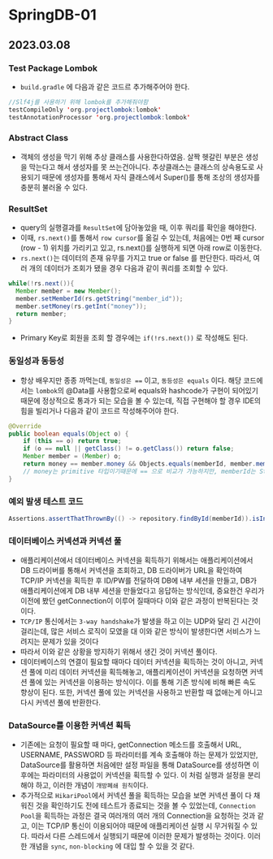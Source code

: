 # SpringDB-01

## 2023.03.08
### Test Package Lombok
- `build.gradle` 에 다음과 같은 코드르 추가해주어야 한다.
```java
//Slf4j를 사용하기 위해 lombok를 추가해줘야함
testCompileOnly 'org.projectlombok:lombok'
testAnnotationProcessor 'org.projectlombok:lombok'
```

### Abstract Class

- 객체의 생성을 막기 위해 추상 클래스를 사용한다하였음. 살짝 헷갈린 부분은 생성을 막는다고 해서 생성자를 못 쓰는건아니다. 추상클래스는 클래스의 상속용도로 사용되기 때문에 생성자를 통해서 자식 클래스에서 
Super()를 통해 조상의 생성자를 충분히 불러올 수 있다.

### ResultSet
- query의 실행결과를 `ResultSet`에 담아놓았을 때, 이후 쿼리를 확인을 해야한다.
- 이때, `rs.next()`를 통해서 `row cursor`를 옮길 수 있는데, 처음에는 0번 째 cursor (row - 1) 위치를 가리키고 있고, rs.next()를 실행하게 되면 아래 row로 이동한다.
- `rs.next()`는 데이터의 존재 유무를 가지고 true or false 를 판단한다. 따라서, 여러 개의 데이터가 조회가 됐을 경우 다음과 같이 쿼리를 조회할 수 있다. 
```java
while(!rs.next()){
  Member member = new Member();
  member.setMemberId(rs.getString("member_id"));
  member.setMoney(rs.getInt("money"));
  return member;
}
```
- Primary Key로 회원을 조회 할 경우에는 `if(!rs.next())` 로 작성해도 된다.

### 동일성과 동등성
- 항상 배우지만 종종 까먹는데, `동일성은 ==` 이고, `동등성은 equals` 이다. 해당 코드에서는 `lombok`의 @Data를 사용함으로써 equals와 hashcode가 구현이 되어있기때문에 정상적으로 통과가 되는 모습을 볼 수 있는데, 직접 구현해야 할 경우 IDE의 힘을 빌리거나 다음과 같이 코드르 작성해주어야 한다.
```java
@Override
public boolean equals(Object o) {
    if (this == o) return true;
    if (o == null || getClass() != o.getClass()) return false;
    Member member = (Member) o;
    return money == member.money && Objects.equals(memberId, member.memberId);
    // money는 primitive 타입이기때문에 == 으로 비교가 가능하지만, memberId는 String이라서 동등성 비교를 해주어야 한다.
}
```
### 예외 발생 테스트 코드
```java
Assertions.assertThatThrownBy(() -> repository.findById(memberId)).isInstanceOf(예외클래스.class);
```

### 데이터베이스 커넥션과 커넥션 풀
- 애플리케이션에서 데이터베이스 커넥션을 획득하기 위해서는 애플리케이션에서 DB 드라이버를 통해서 커넥션을 조회하고, DB 드라이버가 URL을 확인하여 TCP/IP 커넥션을 획득한 후 ID/PW를 전달하여 DB에 내부 세션을 만들고, DB가 애플리케이션에게 DB 내부 세션을 만들었다고 응답하는 방식인데, 중요한건 우리가 이전에 봤던 getConnection이 이루어 질때마다 이와 같은 과정이 반복된다는 것이다.
- `TCP/IP` 통신에서는 `3-way handshake`가 발생을 하고 이는 UDP와 달리 긴 시간이 걸리는데, 많은 서비스 로직이 모였을 대 이와 같은 방식이 발생한다면 서비스가 느려지는 문제가 있을 것이다
- 따라서 이와 같은 상황을 방지하기 위해서 생긴 것이 커넥션 풀이다.
- 데이터베이스의 연결이 필요할 때마다 데이터 커넥션을 획득하는 것이 아니고, 커넥션 풀에 미리 데이터 커넥션을 획득해놓고, 애플리케이션이 커넥션을 요청하면 커넥션 풀에 있는 커넥션을 이용하는 방식이다. 이를 통해 기존 방식에 비해 빠른 속도 향상이 된다. 또한, 커넥션 풀에 있는 커넥션을 사용하고 반환할 때 없애는게 아니고 다시 커넥션 풀에 반환한다.

### DataSource를 이용한 커넥션 획득
- 기존에는 요청이 필요할 때 마다, getConnection 메소드를 호출해서 URL, USERNAME, PASSWORD 등 파라미터를 계속 호출해야 하는 문제가 있었지만, DataSource를 활용하면 처음에만 설정 파일을 통해 DataSource를 생성하면 이후에는 파라미터의 사용없이 커넥션을 획득할 수 있다. 이 처럼 실행과 설정을 분리해야 하고, 이러한 개념이 `개방폐쇄 원칙`이다.
- 추가적으로 `HikariPool`에서 커넥션 풀을 획득하는 모습을 보면 커넥션 풀이 다 채워진 것을 확인하기도 전에 테스트가 종료되는 것을 볼 수 있었는데, `Connection Pool`을 획득하는 과정은 결국 여러개의 여러 개의 Connection을 요청하는 것과 같고, 이는 TCP/IP 통신이 이용되어야 때문에 애플리케이션 실행 시 무거워질 수 있다. 따라서 다른 스레드에서 실행되기 때문에 이러한 문제가 발생하는 것이다.
이러한 개념을 `sync`, `non-blocking` 에 대입 할 수 있을 것 같다.
